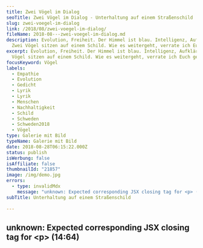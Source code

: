 ```yaml
---
title: Zwei Vögel im Dialog
seoTitle: Zwei Vögel im Dialog - Unterhaltung auf einem Straßenschild
slug: zwei-voegel-im-dialog
link: /2018/08/zwei-voegel-im-dialog/
fileName: 2018-08---zwei-voegel-im-dialog.md
description: Evolution, Freiheit. Der Himmel ist blau. Intelligenz, Aufklärung.
  Zwei Vögel sitzen auf einem Schild. Wie es weitergeht, verrate ich Euch gerne.
excerpt: Evolution, Freiheit. Der Himmel ist blau. Intelligenz, Aufklärung. Zwei
  Vögel sitzen auf einem Schild. Wie es weitergeht, verrate ich Euch gerne.
focusKeyword: Vögel
labels:
  - Empathie
  - Evolution
  - Gedicht
  - Lyrik
  - Lyrik
  - Menschen
  - Nachhaltigkeit
  - Schild
  - Schweden
  - Schweden2018
  - Vögel
type: Galerie mit Bild
typeName: Galerie mit Bild
date: 2018-08-28T06:15:22.000Z
status: publish
isWerbung: false
isAffiliate: false
thumbnailId: "21857"
image: /img/demo.jpg
errors:
  - type: invalidMdx
    message: "unknown: Expected corresponding JSX closing tag for <p> (14:64)"
subTitle: Unterhaltung auf einem Straßenschild
  
---
```


## unknown: Expected corresponding JSX closing tag for &lt;p> (14:64)

<!--
<blockquote>Evolution, Freiheit
Der Himmel ist blau

Intelligenz, Aufklärung Zwei Vögel sitzen auf einem Schild

Entwicklung, Erfahrung Die Luft nach dem Regen ist klar

Bewusstsein, Empathie Die Sonne scheint durch das Blätterdach

Mitgefühl, Verständnis Das Wasser des Sees glitzert einladend

Respekt, Rückhalt Die Bienen summen in den Blumen

Nachhaltigkeit, Konsequenz Es gibt Apfelkuchen und Kaffee</blockquote>

Die beiden Gesellen auf dem Schild sind mir im Schwedischen Kalmar (Stensö)
begegnet.

[myflickr tag="annestensoekalmarliebebirdsschild"]

-->

  